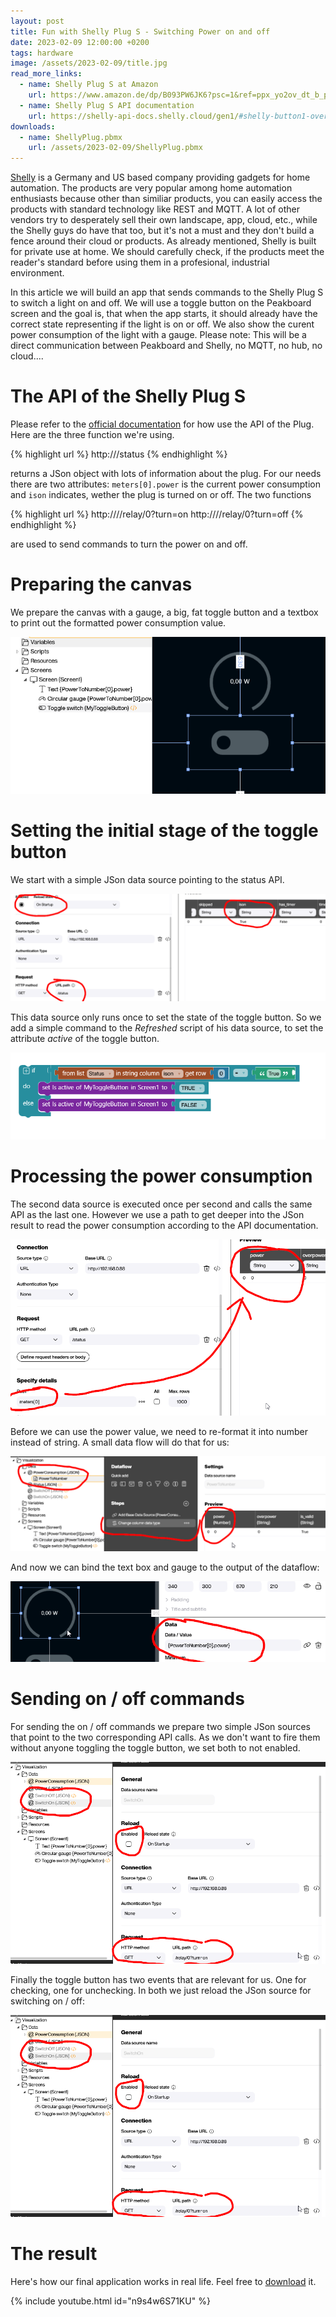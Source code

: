 ```yaml
---
layout: post
title: Fun with Shelly Plug S - Switching Power on and off
date: 2023-02-09 12:00:00 +0200
tags: hardware
image: /assets/2023-02-09/title.jpg
read_more_links:
  - name: Shelly Plug S at Amazon
    url: https://www.amazon.de/dp/B093PW6JK6?psc=1&ref=ppx_yo2ov_dt_b_product_details
  - name: Shelly Plug S API documentation
    url: https://shelly-api-docs.shelly.cloud/gen1/#shelly-button1-overview
downloads:
  - name: ShellyPlug.pbmx
    url: /assets/2023-02-09/ShellyPlug.pbmx
---
```

[Shelly](https://www.shelly.cloud/) is a Germany and US based company providing gadgets for home automation. The products are very popular among home automation enthusiasts because other than similiar products, you can easily access the products with standard technology like REST and MQTT. A lot of other vendors try to desperately sell their own landscape, app, cloud, etc., while the Shelly guys do have that too, but it's not a must and they don't build a fence around their cloud or products.
As already mentioned, Shelly is built for private use at home. We should carefully check, if the products meet the reader's standard before using them in a profesional, industrial environment.

In this article we will build an app that sends commands to the Shelly Plug S to switch a light on and off. We will use a toggle button on the Peakboard screen and the goal is, that when the app starts, it should already have the correct state representing if the light is on or off. We also show the curent power consumption of the light with a gauge.
Please note: This will be a direct communication between Peakboard and Shelly, no MQTT, no hub, no cloud....

# The API of the Shelly Plug S

Please refer to the [official documentation](https://shelly-api-docs.shelly.cloud/gen1/#shelly-button1-overviewhttps://www.shelly.cloud/documents/user_guide/shelly_button_1.pdf) for how use the API of the Plug. Here are the three function we're using.

{% highlight url %}
http://<MyShellyPlugIP>/status
{% endhighlight %}

returns a JSon object with lots of information about the plug. For our needs there are two attributes: `meters[0].power` is the current power consumption and `ison` indicates, wether the plug is turned on or off.
The two functions

{% highlight url %}
http://<MyShellyPlugIP>//relay/0?turn=on
http://<MyShellyPlugIP>//relay/0?turn=off
{% endhighlight %}

are used to send commands to turn the power on and off.

# Preparing the canvas

We prepare the canvas with a gauge, a big, fat toggle button and a textbox to print out the formatted power consumption value.

![image](/assets/2023-02-09/010.png)

# Setting the initial stage of the toggle button

We start with a simple JSon data source pointing to the status API.

![image](/assets/2023-02-09/020.png)

This data source only runs once to set the state of the toggle button. So we add a simple command to the _Refreshed_ script of his data source, to set the attribute _active_ of the toggle button.

![image](/assets/2023-02-09/030.png)

# Processing the power consumption

The second data source is executed once per second and calls the same API as the last one. However we use a path to get deeper into the JSon result to read the power consumption according to the API documentation.

![image](/assets/2023-02-09/040.png)

Before we can use the power value, we need to re-format it into number instead of string. A small data flow will do that for us:

![image](/assets/2023-02-09/060.png)

And now we can bind the text box and gauge to the output of the dataflow:

![image](/assets/2023-02-09/050.png)

# Sending on / off commands

For sending the on / off commands we prepare two simple JSon sources that point to the two corresponding API calls. As we don't want to fire them without anyone toggling the toggle button, we set both to not enabled.

![image](/assets/2023-02-09/070.png)

Finally the toggle button has two events that are relevant for us. One for checking, one for unchecking. In both we just reload the JSon source for switching on / off:

![image](/assets/2023-02-09/070.png)

# The result

Here's how our final application works in real life. Feel free to [download](/assets/2023-02-09/ShellyPlug.pbmx) it.

{% include youtube.html id="n9s4w6S71KU" %}


